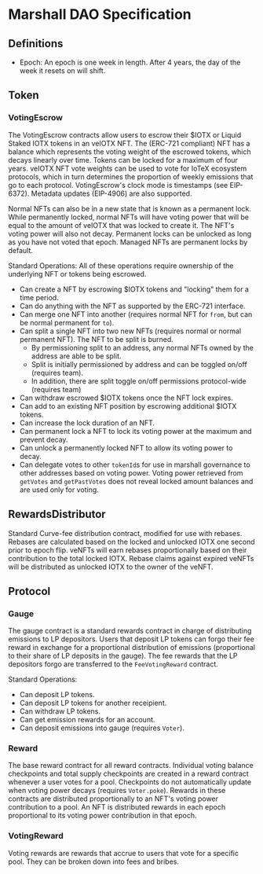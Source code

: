 # Marshall DAO Specification

## Definitions

- Epoch: An epoch is one week in length. After 4 years, 
the day of the week it resets on will shift.

## Token

### VotingEscrow

The VotingEscrow contracts allow users to escrow their $IOTX or Liquid Staked IOTX tokens in an veIOTX NFT.
The (ERC-721 compliant) NFT has a balance which represents the voting weight of the
escrowed tokens, which decays linearly over time. Tokens can be locked for a maximum
of four years. veIOTX NFT vote weights can be used to vote for IoTeX ecosystem protocols, 
which in turn determines the proportion of weekly emissions that go to each protocol.
VotingEscrow's clock mode is timestamps (see EIP-6372). Metadata updates (EIP-4906) are also supported. 

Normal NFTs can also be in a new state that is known as a permanent lock. While 
permanently locked, normal NFTs will have voting power that will be equal to the
amount of veIOTX that was locked to create it. The NFT's voting power will also
not decay. Permanent locks can be unlocked as long as you have not voted that epoch. 
Managed NFTs are permanent locks by default.

Standard Operations:
All of these operations require ownership of the underlying NFT or tokens being escrowed. 
- Can create a NFT by escrowing $IOTX tokens and "locking" them for a time period.
- Can do anything with the NFT as supported by the ERC-721 interface.
- Can merge one NFT into another (requires normal NFT for `from`, but can be normal permanent for `to`).
- Can split a single NFT into two new NFTs (requires normal or normal permanent NFT).  The NFT to be split is burned.  
    - By permissioning split to an address, any normal NFTs owned by the address are able to be split.
    - Split is initially permissioned by address and can be toggled on/off (requires team).
    - In addition, there are split toggle on/off permissions protocol-wide (requires team)
- Can withdraw escrowed $IOTX tokens once the NFT lock expires. 
- Can add to an existing NFT position by escrowing additional $IOTX tokens.
- Can increase the lock duration of an NFT.
- Can permanent lock a NFT to lock its voting power at the maximum and prevent decay.
- Can unlock a permanently locked NFT to allow its voting power to decay.
- Can delegate votes to other `tokenId`s for use in marshall governance to other addresses based on voting power. Voting power retrieved from `getVotes` and `getPastVotes` does not reveal locked amount balances and are used only for voting. 

## RewardsDistributor

Standard Curve-fee distribution contract, modified for use with rebases. Rebases
are calculated based on the locked and unlocked IOTX one second prior to epoch flip.
veNFTs will earn rebases proportionally based on their contribution to the total locked IOTX.
Rebase claims against expired veNFTs will be distributed as unlocked IOTX to the owner of the veNFT.

## Protocol

### Gauge

The gauge contract is a standard rewards contract in charge of distributing emissions to LP depositors. Users that deposit LP tokens can forgo their fee reward in exchange for a proportional distribution of emissions (proportional to their share of LP deposits in the gauge). The fee rewards that the LP depositors forgo are transferred to the `FeeVotingReward` contract. 

Standard Operations:
- Can deposit LP tokens.
- Can deposit LP tokens for another receipient. 
- Can withdraw LP tokens. 
- Can get emission rewards for an account. 
- Can deposit emissions into gauge (requires `Voter`).

### Reward

The base reward contract for all reward contracts. Individual voting balance checkpoints and total supply checkpoints are created in a reward contract whenever a user votes for a pool. Checkpoints do not automatically update when voting power decays (requires `Voter.poke`). Rewards in these contracts are distributed proportionally to an NFT's voting power contribution to a pool. An NFT is distributed rewards in each epoch proportional to its voting power contribution in that epoch. 

### VotingReward

Voting rewards are rewards that accrue to users that vote for a specific pool. They can be broken down into fees and bribes.
